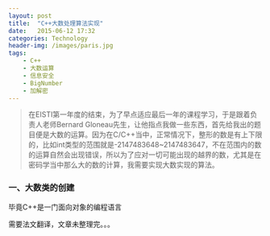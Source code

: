 ```yaml
---
layout: post
title:  "C++大数处理算法实现"
date:   2015-06-12 17:32
categories: Technology
header-img: /images/paris.jpg
tags:
    - C++
    - 大数运算
    - 信息安全
    - BigNumber
    - 加解密
---
```


>在EISTI第一年度的结束，为了早点适应最后一年的课程学习，于是跟着负责人老师Bernard Gloneau先生，让他指点我做一些东西，首先给我出的题目便是大数的运算。因为在C/C++当中，正常情况下，整形的数是有上下限的，比如int类型的范围就是-2147483648~2147483647，不在范围内的数的运算自然会出现错误，所以为了应对一切可能出现的越界的数，尤其是在密码学当中那么大的数的计算，我需要实现大数实现的算法。

### 一、大数类的创建

毕竟C++是一门面向对象的编程语言

需要法文翻译，文章未整理完。。。
